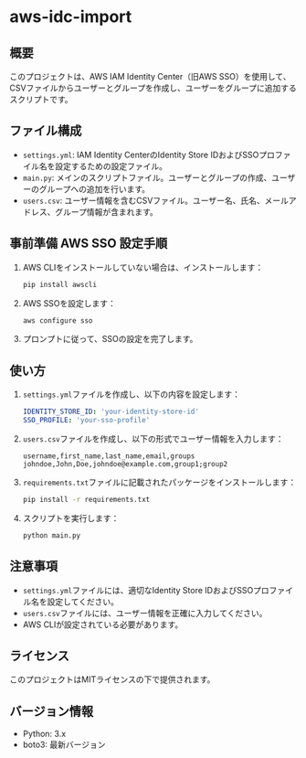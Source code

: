 # aws-idc-import

## 概要

このプロジェクトは、AWS IAM Identity Center（旧AWS SSO）を使用して、CSVファイルからユーザーとグループを作成し、ユーザーをグループに追加するスクリプトです。

## ファイル構成

- `settings.yml`: IAM Identity CenterのIdentity Store IDおよびSSOプロファイル名を設定するための設定ファイル。
- `main.py`: メインのスクリプトファイル。ユーザーとグループの作成、ユーザーのグループへの追加を行います。
- `users.csv`: ユーザー情報を含むCSVファイル。ユーザー名、氏名、メールアドレス、グループ情報が含まれます。

## 事前準備 AWS SSO 設定手順

1. AWS CLIをインストールしていない場合は、インストールします：

    ```bash
    pip install awscli
    ```

2. AWS SSOを設定します：

    ```bash
    aws configure sso
    ```

3. プロンプトに従って、SSOの設定を完了します。 

## 使い方

1. `settings.yml`ファイルを作成し、以下の内容を設定します：

    ```yaml
    IDENTITY_STORE_ID: 'your-identity-store-id'
    SSO_PROFILE: 'your-sso-profile'
    ```

2. `users.csv`ファイルを作成し、以下の形式でユーザー情報を入力します：

    ```csv
    username,first_name,last_name,email,groups
    johndoe,John,Doe,johndoe@example.com,group1;group2
    ```

3. `requirements.txt`ファイルに記載されたパッケージをインストールします：

    ```bash
    pip install -r requirements.txt
    ```

4. スクリプトを実行します：

    ```bash
    python main.py
    ```

## 注意事項

- `settings.yml`ファイルには、適切なIdentity Store IDおよびSSOプロファイル名を設定してください。
- `users.csv`ファイルには、ユーザー情報を正確に入力してください。
- AWS CLIが設定されている必要があります。

## ライセンス

このプロジェクトはMITライセンスの下で提供されます。

## バージョン情報

- Python: 3.x
- boto3: 最新バージョン